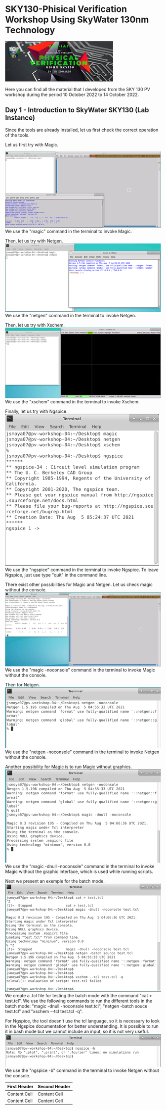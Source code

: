 # SKY130-Phisical Verification Workshop Using SkyWater 130nm Technology

![Docker command](/Images/PV.jpg)

Here you can find all the material that I developed from the SKY 130 PV workshop during the period 10 October 2022 to 14 October 2022.

## Day 1 - Introduction to SkyWater SKY130 (Lab Instance)

Since the tools are already installed, let us first check the correct operation of the tools.

Let us first try with Magic.

![Docker command](/Day1_images/1.PNG)
We use the "magic" command in the terminal to invoke Magic.

Then, let us try with Netgen.
![Docker command](/Day1_images/2.PNG)
We use the "netgen" command in the terminal to invoke Netgen.

Then, let us try with Xschem.
![Docker command](/Day1_images/3.PNG)
We use the "xschem" command in the terminal to invoke Xschem.

Finally, let us try with Ngspice.
![Docker command](/Day1_images/4.PNG)
We use the "ngspice" command in the terminal to invoke Ngspice. To leave Ngspice, just use type "quit" in the command line.

There exist other possibilities for Magic and Netgen. Let us check magic without the console.
![Docker command](/Day1_images/5.PNG)
We use the "magic -noconsole" command in the terminal to invoke Magic without the console.

Then for Netgen.
![Docker command](/Day1_images/6.PNG)
We use the "netgen -noconsole" command in the terminal to invoke Netgen without the console.

Another possibility for Magic is to run Magic without graphics.
![Docker command](/Day1_images/7.PNG)
We use the "magic -dnull -noconsole" command in the terminal to invoke Magic without the graphic interface, which is used while running scripts.

Next we present an exemple for the batch mode.
![Docker command](/Day1_images/8.PNG)
We create a .tcl file for testing the batch mode with the command "cat > test.tcl". We use the following commands to run the different tools in the batch mode: "magic -dnull -noconsole test.tcl", "netgen -batch souce test.tcl" and "xschem --tcl test.tcl -q".  

For Ngspice, the tool doesn't use the tcl language, so it is necessary to look in the Ngspice documentation for better understanding. It is possible to run it in bash mode but we cannot include an input, so it is not very useful.
![Docker command](/Day1_images/9.PNG)
We use the "ngspice -b" command in the terminal to invoke Netgen without the console.


| First Header  | Second Header |
| ------------- | ------------- |
| Content Cell  | Content Cell  |
| Content Cell  | Content Cell  |
